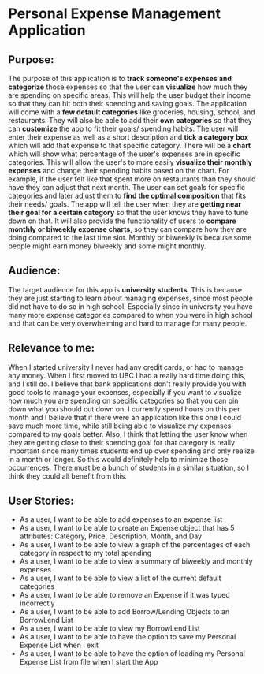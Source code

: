 # Personal Expense Management Application

## Purpose:
The purpose of this application is to **track someone's expenses and categorize** those expenses
so that the user can **visualize** how much they are spending on specific
areas. This will help the user budget their income so that they can hit
both their spending and saving goals. The application will come
with a **few default categories** like groceries, housing, school, and restaurants. They
will also be able to add their **own categories** so that they can **customize** the
app to fit their goals/ spending habits. The user will enter their expense 
as well as a short description and **tick a category box** which will add that
expense to that specific category. There will be a **chart** which will show 
what percentage of the user's expenses are in specific categories.
This will allow the user's to more easily **visualize their monthly expenses** and
change their spending habits based on the chart. For example, if the user felt like that
spent more on restaurants than they should have they can adjust that next month.
The user can set goals for specific categories and later adjust them to **find the optimal composition** that
fits their needs/ goals. The app will tell the user when they are **getting near their
goal for a certain category** so that the user knows they have to tune down on that.
It will also provide the functionality of users to **compare monthly or biweekly expense charts**, so they
can compare how they are doing compared to the last time slot. Monthly or biweekly is because 
some people might earn money biweekly and some might monthly.

## Audience:
The target audience for this app is **university students**. This is because they are just
starting to learn about managing expenses, since most people did not have to do so in 
high school. Especially since in university you have many more expense categories compared to 
when you were in high school and that can be very overwhelming and hard to manage for many people.

## Relevance to me:
When I started university I never had any credit cards, or had to manage any money. When I first moved
to UBC I had a really hard time doing this, and I still do. I believe that bank applications don't really provide you
with good tools to manage your expenses, especially if you want to visualize how much
you are spending on specific categories so that you can pin down what you should cut down on. I currently spend hours
on this per month and I believe that if there were an application like this one I could save much more time, while still being able
to visualize my expenses compared to my goals better. Also, I think that letting the user know when they are getting
close to their spending goal for that category is really important since many times students end 
up over spending and only realize in a month or longer. So this would definitely help to minimize those occurrences.
There must be a bunch of students in a similar situation, so I think they could all benefit from this.

## User Stories:
- As a user, I want to be able to add expenses to an expense list
- As a user, I want to be able to create an Expense object that has 5 attributes:
  Category, Price, Description, Month, and Day
- As a user, I want to be able to view a graph of the percentages of each category in respect to my total spending
- As a user, I want to be able to view a summary of biweekly and monthly expenses
- As a user, I want to be able to view a list of the current default categories
- As a user, I want to be able to remove an Expense if it was typed incorrectly
- As a user, I want to be able to add Borrow/Lending Objects to an BorrowLend List
- As a user, I want to be able to view my BorrowLend List
- As a user, I want to be able to have the option to save my Personal Expense List when I exit
- As a user, I want to be able to have the option of loading my Personal Expense List from file when I start the App

